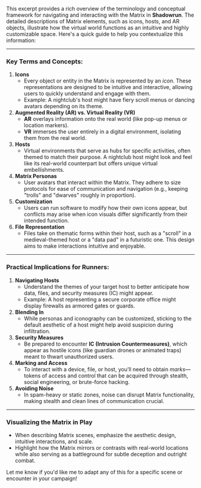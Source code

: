 This excerpt provides a rich overview of the terminology and conceptual framework for navigating and interacting with the Matrix in **Shadowrun**. The detailed descriptions of Matrix elements, such as icons, hosts, and AR objects, illustrate how the virtual world functions as an intuitive and highly customizable space. Here's a quick guide to help you contextualize this information:

---

### **Key Terms and Concepts:**

1. **Icons**
    - Every object or entity in the Matrix is represented by an _icon_. These representations are designed to be intuitive and interactive, allowing users to quickly understand and engage with them.
    - Example: A nightclub's host might have fiery scroll menus or dancing avatars depending on its theme.
2. **Augmented Reality (AR) vs. Virtual Reality (VR)**
    - **AR** overlays information onto the real world (like pop-up menus or location markers).
    - **VR** immerses the user entirely in a digital environment, isolating them from the real world.
3. **Hosts**
    - Virtual environments that serve as hubs for specific activities, often themed to match their purpose. A nightclub host might look and feel like its real-world counterpart but offers unique virtual embellishments.
4. **Matrix Personas**
    - User avatars that interact within the Matrix. They adhere to size protocols for ease of communication and navigation (e.g., keeping "trolls" and "dwarves" roughly in proportion).
5. **Customization**
    - Users can run software to modify how their own icons appear, but conflicts may arise when icon visuals differ significantly from their intended function.
6. **File Representation**
    - Files take on thematic forms within their host, such as a "scroll" in a medieval-themed host or a "data pad" in a futuristic one. This design aims to make interactions intuitive and enjoyable.

---

### **Practical Implications for Runners:**

1. **Navigating Hosts**
    - Understand the themes of your target host to better anticipate how data, files, and security measures (IC) might appear.
    - Example: A host representing a secure corporate office might display firewalls as armored gates or guards.
2. **Blending In**
    - While personas and iconography can be customized, sticking to the default aesthetic of a host might help avoid suspicion during infiltration.
3. **Security Measures**
    - Be prepared to encounter **IC (Intrusion Countermeasures)**, which appear as hostile icons (like guardian drones or animated traps) meant to thwart unauthorized users.
4. **Marking and Access**
    - To interact with a device, file, or host, you’ll need to obtain _marks_—tokens of access and control that can be acquired through stealth, social engineering, or brute-force hacking.
5. **Avoiding Noise**
    - In spam-heavy or static zones, noise can disrupt Matrix functionality, making stealth and clean lines of communication crucial.

---

### **Visualizing the Matrix in Play**

- When describing Matrix scenes, emphasize the aesthetic design, intuitive interactions, and scale.
- Highlight how the Matrix mirrors or contrasts with real-world locations while also serving as a battleground for subtle deception and outright combat.

Let me know if you'd like me to adapt any of this for a specific scene or encounter in your campaign!